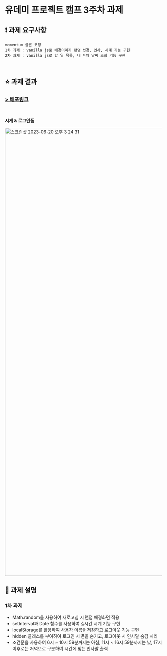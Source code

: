 # 유데미 프로젝트 캠프 3주차 과제

## ❗️ 과제 요구사항

```
momentum 클론 코딩
1차 과제 : vanilla js로 배경이미지 랜덤 변경, 인사, 시계 기능 구현
2차 과제 : vanilla js로 할 일 목록, 내 위치 날씨 조회 기능 구현
```
<br/> 

## ⭐️ 과제 결과
### [> 배포링크](https://clone-momentum.vercel.app/)
<br/>

**시계 & 로그인폼** 

<img width="1440" alt="스크린샷 2023-06-20 오후 3 24 31" src="https://github.com/soohyuneee/udemy-project-camp/assets/105588175/152aac3b-0866-4543-b2f4-f1bf101cdcda">
<br/>

## 📝 과제 설명
### 1차 과제
- Math.random을 사용하여 새로고침 시 랜덤 배경화면 적용
- setInterval과 Date 함수를 사용하여 실시간 시계 기능 구현
- localStorage를 활용하여 사용자 이름을 저장하고 로그아웃 기능 구현
- hidden 클래스를 부여하여 로그인 시 폼을 숨기고, 로그아웃 시 인사말 숨김 처리
- 조건문을 사용하여 6시 ~ 10시 59분까지는 아침, 11시 ~ 16시 59분까지는 낮, 17시 이후로는 저녁으로 구분하여 시간에 맞는 인사말 출력
<br/> 
